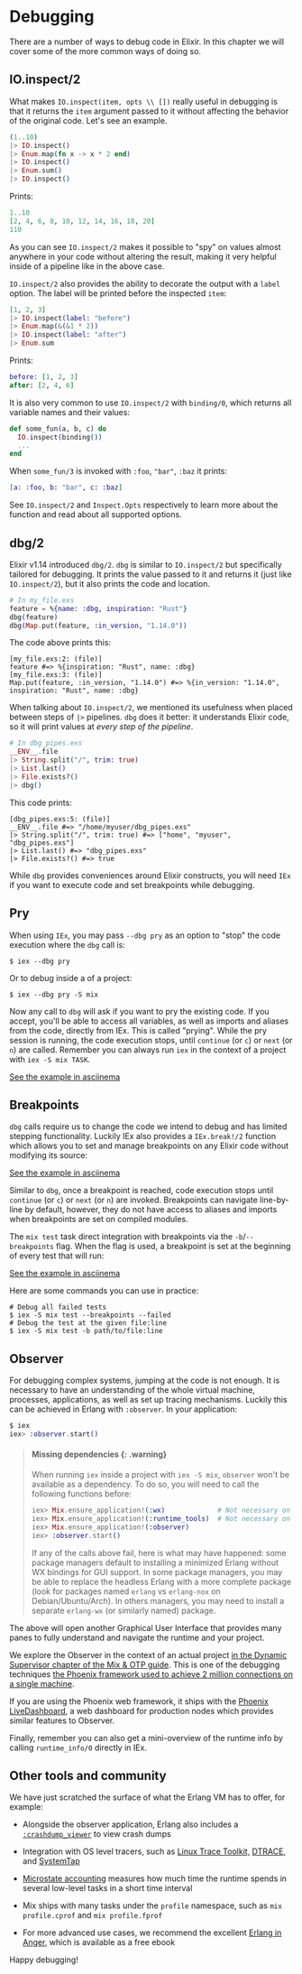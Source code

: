 # Debugging

There are a number of ways to debug code in Elixir. In this chapter we will cover some of the more common ways of doing so.

## IO.inspect/2

What makes `IO.inspect(item, opts \\ [])` really useful in debugging is that it returns the `item` argument passed to it without affecting the behavior of the original code. Let's see an example.

```elixir
(1..10)
|> IO.inspect()
|> Enum.map(fn x -> x * 2 end)
|> IO.inspect()
|> Enum.sum()
|> IO.inspect()
```

Prints:

```elixir
1..10
[2, 4, 6, 8, 10, 12, 14, 16, 18, 20]
110
```

As you can see `IO.inspect/2` makes it possible to "spy" on values almost anywhere in your code without altering the result, making it very helpful inside of a pipeline like in the above case.

`IO.inspect/2` also provides the ability to decorate the output with a `label` option. The label will be printed before the inspected `item`:

```elixir
[1, 2, 3]
|> IO.inspect(label: "before")
|> Enum.map(&(&1 * 2))
|> IO.inspect(label: "after")
|> Enum.sum
```

Prints:

```elixir
before: [1, 2, 3]
after: [2, 4, 6]
```

It is also very common to use `IO.inspect/2` with `binding/0`, which returns all variable names and their values:

```elixir
def some_fun(a, b, c) do
  IO.inspect(binding())
  ...
end
```

When `some_fun/3` is invoked with `:foo`, `"bar"`, `:baz` it prints:

```elixir
[a: :foo, b: "bar", c: :baz]
```

See `IO.inspect/2` and `Inspect.Opts` respectively to learn more about the function and read about all supported options.

## dbg/2

Elixir v1.14 introduced `dbg/2`. `dbg` is similar to `IO.inspect/2` but specifically tailored for debugging. It prints the value passed to it and returns it (just like `IO.inspect/2`), but it also prints the code and location.

```elixir
# In my_file.exs
feature = %{name: :dbg, inspiration: "Rust"}
dbg(feature)
dbg(Map.put(feature, :in_version, "1.14.0"))
```

The code above prints this:

```shell
[my_file.exs:2: (file)]
feature #=> %{inspiration: "Rust", name: :dbg}
[my_file.exs:3: (file)]
Map.put(feature, :in_version, "1.14.0") #=> %{in_version: "1.14.0", inspiration: "Rust", name: :dbg}
```

When talking about `IO.inspect/2`, we mentioned its usefulness when placed between steps of `|>` pipelines. `dbg` does it better: it understands Elixir code, so it will print values at _every step of the pipeline_.

```elixir
# In dbg_pipes.exs
__ENV__.file
|> String.split("/", trim: true)
|> List.last()
|> File.exists?()
|> dbg()
```

This code prints:

```shell
[dbg_pipes.exs:5: (file)]
__ENV__.file #=> "/home/myuser/dbg_pipes.exs"
|> String.split("/", trim: true) #=> ["home", "myuser", "dbg_pipes.exs"]
|> List.last() #=> "dbg_pipes.exs"
|> File.exists?() #=> true
```

While `dbg` provides conveniences around Elixir constructs, you will need `IEx` if you want to execute code and set breakpoints while debugging.

## Pry

When using `IEx`, you may pass `--dbg pry` as an option to "stop" the code execution where the `dbg` call is:

```console
$ iex --dbg pry
```

Or to debug inside a of a project:

```console
$ iex --dbg pry -S mix
```

Now any call to `dbg` will ask if you want to pry the existing code. If you accept, you'll be able to access all variables, as well as imports and aliases from the code, directly from IEx. This is called "prying". While the pry session is running, the code execution stops, until `continue` (or `c`) or `next` (or `n`) are called. Remember you can always run `iex` in the context of a project with `iex -S mix TASK`.

<script id="asciicast-509509" src="https://asciinema.org/a/509509.js" async></script><noscript><p><a href="https://asciinema.org/a/509509">See the example in asciinema</a></p></noscript>

## Breakpoints

`dbg` calls require us to change the code we intend to debug and has limited stepping functionality. Luckily IEx also provides a `IEx.break!/2` function which allows you to set and manage breakpoints on any Elixir code without modifying its source:

<script type="text/javascript" src="https://asciinema.org/a/0h3po0AmTcBAorc5GBNU97nrs.js" id="asciicast-0h3po0AmTcBAorc5GBNU97nrs" async></script><noscript><p><a href="https://asciinema.org/a/0h3po0AmTcBAorc5GBNU97nrs">See the example in asciinema</a></p></noscript>

Similar to `dbg`, once a breakpoint is reached, code execution stops until `continue` (or `c`) or `next` (or `n`) are invoked. Breakpoints can navigate line-by-line by default, however, they do not have access to aliases and imports when breakpoints are set on compiled modules.

The `mix test` task direct integration with breakpoints via the `-b`/`--breakpoints` flag. When the flag is used, a breakpoint is set at the beginning of every test that will run:

<script async id="asciicast-XTZ15jFKFAlr8ZxIZMzaHgL5n" src="https://asciinema.org/a/XTZ15jFKFAlr8ZxIZMzaHgL5n.js"></script><noscript><p><a href="https://asciinema.org/a/XTZ15jFKFAlr8ZxIZMzaHgL5n">See the example in asciinema</a></p></noscript>

Here are some commands you can use in practice:

```console
# Debug all failed tests
$ iex -S mix test --breakpoints --failed
# Debug the test at the given file:line
$ iex -S mix test -b path/to/file:line
```

## Observer

For debugging complex systems, jumping at the code is not enough. It is necessary to have an understanding of the whole virtual machine, processes, applications, as well as set up tracing mechanisms. Luckily this can be achieved in Erlang with `:observer`. In your application:

```elixir
$ iex
iex> :observer.start()
```

> #### Missing dependencies {: .warning}
>
> When running `iex` inside a project with `iex -S mix`, `observer` won't be available as a dependency. To do so, you will need to call the following functions before:
>
> ```elixir
> iex> Mix.ensure_application!(:wx)             # Not necessary on Erlang/OTP 27+
> iex> Mix.ensure_application!(:runtime_tools)  # Not necessary on Erlang/OTP 27+
> iex> Mix.ensure_application!(:observer)
> iex> :observer.start()
> ```
>
> If any of the calls above fail, here is what may have happened: some package managers default to installing a minimized Erlang without WX bindings for GUI support. In some package managers, you may be able to replace the headless Erlang with a more complete package (look for packages named `erlang` vs `erlang-nox` on Debian/Ubuntu/Arch). In others managers, you may need to install a separate `erlang-wx` (or similarly named) package.

The above will open another Graphical User Interface that provides many panes to fully understand and navigate the runtime and your project.

We explore the Observer in the context of an actual project [in the Dynamic Supervisor chapter of the Mix & OTP guide](../mix-and-otp/dynamic-supervisor.md). This is one of the debugging techniques [the Phoenix framework used to achieve 2 million connections on a single machine](https://phoenixframework.org/blog/the-road-to-2-million-websocket-connections).

If you are using the Phoenix web framework, it ships with the [Phoenix LiveDashboard](https://github.com/phoenixframework/phoenix_live_dashboard), a web dashboard for production nodes which provides similar features to Observer.

Finally, remember you can also get a mini-overview of the runtime info by calling `runtime_info/0` directly in IEx.

## Other tools and community

We have just scratched the surface of what the Erlang VM has to offer, for example:

  * Alongside the observer application, Erlang also includes a [`:crashdump_viewer`](https://www.erlang.org/doc/man/crashdump_viewer.html) to view crash dumps

  * Integration with OS level tracers, such as [Linux Trace Toolkit,](https://www.erlang.org/doc/apps/runtime_tools/lttng) [DTRACE,](https://www.erlang.org/doc/apps/runtime_tools/dtrace) and [SystemTap](https://www.erlang.org/doc/apps/runtime_tools/systemtap)

  * [Microstate accounting](http://www.erlang.org/doc/man/msacc.html) measures how much time the runtime spends in several low-level tasks in a short time interval

  * Mix ships with many tasks under the `profile` namespace, such as `mix profile.cprof` and `mix profile.fprof`

  * For more advanced use cases, we recommend the excellent [Erlang in Anger](https://www.erlang-in-anger.com/), which is available as a free ebook

Happy debugging!
